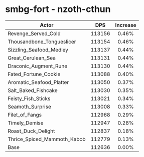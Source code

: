 # smbg-fort - nzoth-cthun
| Actor | DPS | Increase |
|---|:---:|:---:|
|Revenge_Served_Cold|113156|0.46%|
|Thousandbone_Tongueslicer|113154|0.46%|
|Sizzling_Seafood_Medley|113137|0.44%|
|Great_Cerulean_Sea|113131|0.44%|
|Draconic_Augment_Rune|113130|0.44%|
|Fated_Fortune_Cookie|113088|0.40%|
|Aromatic_Seafood_Platter|113050|0.37%|
|Salt_Baked_Fishcake|113030|0.35%|
|Feisty_Fish_Sticks|113021|0.34%|
|Seamoth_Surprise|113008|0.33%|
|Filet_of_Fangs|112968|0.29%|
|Timely_Demise|112947|0.28%|
|Roast_Duck_Delight|112837|0.18%|
|Thrice_Spiced_Mammoth_Kabob|112779|0.13%|
|Base|112636|0.00%|
